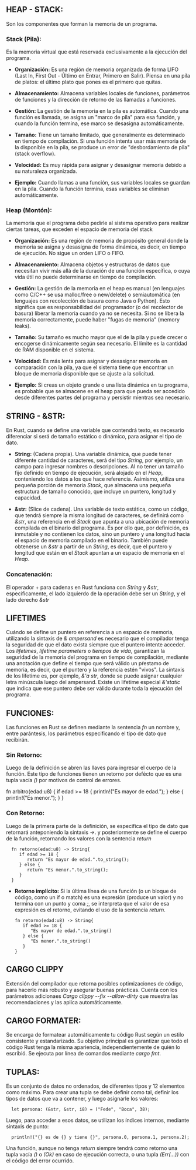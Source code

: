 ## HEAP - STACK:
Son los componentes que forman la memoria de un programa. 

### Stack (Pila): 
Es la memoria virtual que está reservada exclusivamente a la ejecución del programa.

* **Organización:** Es una región de memoria organizada de forma LIFO (Last In, First Out - Último en Entrar, Primero en Salir). Piensa en una pila de platos: el último plato que pones es el primero que quitas.

* **Almacenamiento:** Almacena variables locales de funciones, parámetros de funciones y la dirección de retorno de las llamadas a funciones.

* **Gestión:** La gestión de la memoria en la pila es automática. Cuando una función es llamada, se asigna un "marco de pila" para esa función, y cuando la función termina, ese marco se desasigna automáticamente.

* **Tamaño:** Tiene un tamaño limitado, que generalmente es determinado en tiempo de compilación. Si una función intenta usar más memoria de la disponible en la pila, se produce un error de "desbordamiento de pila" (stack overflow).

* **Velocidad:** Es muy rápida para asignar y desasignar memoria debido a su naturaleza organizada.

* **Ejemplo:** Cuando llamas a una función, sus variables locales se guardan en la pila. Cuando la función termina, esas variables se eliminan automáticamente.

### Heap (Montón): 
La memoria que el programa debe pedirle al sistema operativo para realizar ciertas tareas, que exceden el espacio de memoria del stack

* **Organización:** Es una región de memoria de propósito general donde la memoria se asigna y desasigna de forma dinámica, es decir, en tiempo de ejecución. No sigue un orden LIFO o FIFO.

* **Almacenamiento:** Almacena objetos y estructuras de datos que necesitan vivir más allá de la duración de una función específica, o cuya vida útil no puede determinarse en tiempo de compilación.

* **Gestión:** La gestión de la memoria en el heap es manual (en lenguajes como C/C++ se usa malloc/free o new/delete) o semiautomática (en lenguajes con recolección de basura como Java o Python). Esto significa que es responsabilidad del programador (o del recolector de basura) liberar la memoria cuando ya no se necesita. Si no se libera la memoria correctamente, puede haber "fugas de memoria" (memory leaks).

* **Tamaño:** Su tamaño es mucho mayor que el de la pila y puede crecer o encogerse dinámicamente según sea necesario. El límite es la cantidad de RAM disponible en el sistema.

* **Velocidad:** Es más lenta para asignar y desasignar memoria en comparación con la pila, ya que el sistema tiene que encontrar un bloque de memoria disponible que se ajuste a la solicitud.

* **Ejemplo:** Si creas un objeto grande o una lista dinámica en tu programa, es probable que se almacene en el heap para que pueda ser accedido desde diferentes partes del programa y persistir mientras sea necesario.

## STRING - &STR:
En Rust, cuando se define una variable que contendrá texto, es necesario diferenciar si será de tamaño estático o dinámico, para asignar el tipo de dato. 

* **String:** (Cadena propia). Una variable dinámica, que puede tener diferente cantidad de caracteres, será del tipo *String*, por ejemplo, un campo para ingresar nombres o descripciones. Al no tener un tamaño fijo definido en tiempo de ejecución, será alojado en el *Heap*, conteniendo los datos a los que hace referencia. Asimismo, utiliza una pequeña porción de memoria *Stack*, que almacena una pequeña estructura de tamaño conocido, que incluye un puntero, longitud y capacidad. 

* **&str:** (Slice de cadena). Una variable de texto estática, como un código, que tendrá siempre la misma longitud de caracteres, se definirá como *&str*, una referencia en el *Stack* que apunta a una ubicación de memoria compilada en el binario del programa. Es por ello que, por definición, es inmutable y no contienen los datos, sino un puntero y una longitud hacia el espacio de memoria compilado en el binario. También puede obtenerse un *&str* a partir de un *String*, es decir, que el puntero y longitud que están en el *Stack* apuntan a un espacio de memoria en el *Heap*. 

### Concatenación:
El operador + para cadenas en Rust funciona con *String* y *&str*, específicamente, el lado izquierdo de la operación debe ser un *String*, y el lado derecho *&str* 

## LIFETIMES
Cuándo se define un puntero en referencia a un espacio de memoria, utilizando la sintaxis de *& ampersand* es necesario que el compilador tenga la seguridad de que el dato exista siempre que el puntero intente acceder. Los *lifetimes*, *lifetime parameters* o *tiempos de vida*, garantizan la seguridad de la memoria del programa en tiempo de compilación, mediante una anotación que define el tiempo que será válido un pŕestamo de memoria, es decir, que el puntero y la referencia estén "vivos". La síntaxis de los lifetime es, por ejemplo, *&'a str*, donde se puede asignar cualquier letra minúscula luego del ampersand. Existe un lifetime especial *&'static* que indica que ese puntero debe ser válido durante toda la ejecución del programa.

## FUNCIONES:
Las funciones en Rust se definen mediante la sentencia *fn* un nombre y, entre parántesis, los parámetros especificando el tipo de dato que recibirán.

### Sin Retorno:
Luego de la definición se abren las llaves para ingresar el cuerpo de la función. Este tipo de funciones tienen un retorno por defécto que es una tupla vacía *()* por motivos de control de errores.

   fn arbitro(edad:u8) {
      if edad >= 18 {
         println!("Es mayor de edad.");
      } else {
         println!("Es menor.");
      }
   }

### Con Retorno:
Luego de la primera parte de la definición, se especifica el tipo de dato que retornará anteponiendo la sintaxis *->*. y posteriormente se define el cuerpo de la función, retornando los valores con la sentencia *return* 

      fn retorno(edad:u8) -> String{
         if edad >= 18 {
            return "Es mayor de edad.".to_string();
         } else {
            return "Es menor.".to_string();
         }
      }

* **Retorno implícito:** Si la última línea de una función (o un bloque de código, como un if o match) es una expresión (produce un valor) y no termina con un punto y coma *;*, se interpreta que el valor de esa expresión es el retorno, evitando el uso de la sentencia *return*.

      fn retorno(edad:u8) -> String{
         if edad >= 18 {
            "Es mayor de edad.".to_string()
         } else {
            "Es menor.".to_string()
         }
      }

## CARGO CLIPPY
Extensión del compilador que retorna posibles optimizaciones de código, para hacerlo más robusto y asegurar buenas prácticas. Cuenta con los parámetros adicionaes *Cargo clippy --fix --allow-dirty* que muestra las recomendaciones y las aplica automáticamente.

## CARGO FORMATER:
Se encarga de formatear automáticamente tu código Rust según un estilo consistente y estandarizado. Su objetivo principal es garantizar que todo el código Rust tenga la misma apariencia, independientemente de quién lo escribió. Se ejecuta por línea de comandos mediante *cargo fmt*.

## TUPLAS:
Es un conjunto de datos no ordenados, de diferentes tipos y 12 elementos como máximo. Para crear una tupla se debe definir como tal, definir los tipos de datos que va a contener, y luego asignarle los valores:

      let persona: (&str, &str, i8) = ("Fede", "Boca", 38);

Luego, para acceder a esos datos, se utilizan los índices internos, mediante sintaxis de punto:

      println!("{} es de {} y tiene {}", persona.0, persona.1, persona.2);

Una función, aunque no tenga *return* siempre tendrá como retorno una tupla vacía *()* o *(Ok)* en caso de ejecución correcta, o una tupla *(Err(...))* con el código del error ocurrido.
